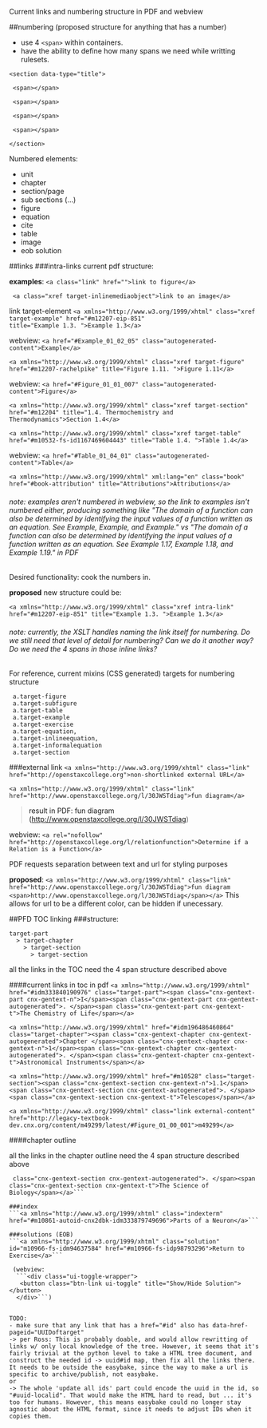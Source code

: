 Current links and numbering structure in PDF and webview

##numbering (proposed structure for anything that has a number)
- use 4 ```<span>``` within containers. 
- have the ability to define how many spans we need while writting rulesets.

```
<section data-type="title">

 <span></span>
 
 <span></span>
 
 <span></span>
 
 <span></span>
 
</section>
```
Numbered elements:

 - unit
 - chapter
 - section/page
 - sub sections (...)
 - figure
 - equation
 - cite
 - table
 - image
 - eob solution
 
##links
###intra-links
current pdf structure: <a class="xref target-element">
 
<b>examples</b>:
 ```<a class="link" href="">link to figure</a>```
 
 ``` <a class="xref target-inlinemediaobject">link to an image</a>```

  link target-element
  ```<a xmlns="http://www.w3.org/1999/xhtml" class="xref target-example" href="#m12207-eip-851" title="Example 1.3. ">Example 1.3</a>```
  
  webview: ```<a href="#Example_01_02_05" class="autogenerated-content">Example</a>```

  ```<a xmlns="http://www.w3.org/1999/xhtml" class="xref target-figure" href="#m12207-rachelpike" title="Figure 1.11. ">Figure 1.11</a>```
  
  webview: ```<a href="#Figure_01_01_007" class="autogenerated-content">Figure</a>```

  ```<a xmlns="http://www.w3.org/1999/xhtml" class="xref target-section" href="#m12204" title="1.4. Thermochemistry and Thermodynamics">Section 1.4</a>```

  ```<a xmlns="http://www.w3.org/1999/xhtml" class="xref target-table" href="#m10532-fs-id1167469604443" title="Table 1.4. ">Table 1.4</a>```
  
  webview: ```<a href="#Table_01_04_01" class="autogenerated-content">Table</a>```

  ```<a xmlns="http://www.w3.org/1999/xhtml" xml:lang="en" class="book" href="#book-attribution" title="Attributions">Attributions</a>```


###### note: examples aren't numbered in webview, so the link to examples isn't numbered either, producing something like "The domain of a function can also be determined by identifying the input values of a function written as an equation. See Example, Example, and Example." vs "The domain of a function can also be determined by identifying the input values of a function written as an equation. See Example 1.17, Example 1.18, and Example 1.19."  in PDF

Desired functionality: cook the numbers in. 

<b>proposed</b> new structure could be:

```<a xmlns="http://www.w3.org/1999/xhtml" class="xref intra-link" href="#m12207-eip-851" title="Example 1.3. ">Example 1.3</a>```


###### note: currently, the XSLT handles naming the link itself for numbering. Do we still need that level of detail for numbering? Can we do it another way? Do we need the 4 spans in those inline links?

For reference, current mixins (CSS generated) targets for numbering structure
 ```
  a.target-figure         
  a.target-subfigure       
  a.target-table            
  a.target-example         
  a.target-exercise     
  a.target-equation,
  a.target-inlineequation,
  a.target-informalequation 
  a.target-section 
  ```


###external link
  ```<a xmlns="http://www.w3.org/1999/xhtml" class="link" href="http://openstaxcollege.org">non-shortlinked external URL</a>```
  
  ```<a xmlns="http://www.w3.org/1999/xhtml" class="link" href="http://www.openstaxcollege.org/l/30JWSTdiag">fun diagram</a>```
   > result in PDF: fun diagram (http://www.openstaxcollege.org/l/30JWSTdiag)
   
  webview: ```<a rel="nofollow" href="http://openstaxcollege.org/l/relationfunction">Determine if a Relation is a Function</a>```
   
  PDF requests separation between text and url for styling purposes
   
   <b>proposed</b>: ```<a xmlns="http://www.w3.org/1999/xhtml" class="link" href="http://www.openstaxcollege.org/l/30JWSTdiag">fun diagram <span>http://www.openstaxcollege.org/l/30JWSTdiag</span></a>```
   This allows for url to be a different color, can be hidden if unecessary.


##PFD TOC linking
###structure: 
```
target-part
  > target-chapter
    > target-section
      > target-section
 ```
all the links in the TOC need the 4 span structure described above

####current links in toc in pdf
```<a xmlns="http://www.w3.org/1999/xhtml" href="#idm333840190976" class="target-part"><span class="cnx-gentext-part cnx-gentext-n">I</span><span class="cnx-gentext-part cnx-gentext-autogenerated">. </span><span class="cnx-gentext-part cnx-gentext-t">The Chemistry of Life</span></a>```

```<a xmlns="http://www.w3.org/1999/xhtml" href="#idm196486460864" class="target-chapter"><span class="cnx-gentext-chapter cnx-gentext-autogenerated">Chapter </span><span class="cnx-gentext-chapter cnx-gentext-n">1</span><span class="cnx-gentext-chapter cnx-gentext-autogenerated">. </span><span class="cnx-gentext-chapter cnx-gentext-t">Astronomical Instruments</span></a>```

```<a xmlns="http://www.w3.org/1999/xhtml" href="#m10528" class="target-section"><span class="cnx-gentext-section cnx-gentext-n">1.1</span><span class="cnx-gentext-section cnx-gentext-autogenerated">. </span><span class="cnx-gentext-section cnx-gentext-t">Telescopes</span></a>```

```<a xmlns="http://www.w3.org/1999/xhtml" class="link external-content" href="http://legacy-textbook-dev.cnx.org/content/m49299/latest/#Figure_01_00_001">m49299</a>```

####chapter outline

all the links in the chapter outline need the 4 span structure described above

 ```<a xmlns="http://www.w3.org/1999/xhtml" href="#m10558" class="target-section"><span class="cnx-gentext-section cnx-gentext-n">1.1</span><span
  class="cnx-gentext-section cnx-gentext-autogenerated">. </span><span class="cnx-gentext-section cnx-gentext-t">The Science of Biology</span></a>```

###index
```<a xmlns="http://www.w3.org/1999/xhtml" class="indexterm" href="#m10861-autoid-cnx2dbk-idm333879749696">Parts of a Neuron</a>```

###solutions (EOB)
```<a xmlns="http://www.w3.org/1999/xhtml" class="solution" id="m10966-fs-idm94637584" href="#m10966-fs-idp98793296">Return to Exercise</a>```

  (webview:
   ```<div class="ui-toggle-wrapper">
    <button class="btn-link ui-toggle" title="Show/Hide Solution"></button>
   </div>```)


TODO:  
- make sure that any link that has a href="#id" also has data-href-pageid="UUIDoftarget"
 -> per Ross: This is probably doable, and would allow rewritting of links w/ only local knowledge of the tree. However, it seems that it's fairly trivial at the python level to take a HTML tree document, and construct the needed id -> uuid#id map, then fix all the links there. It needs to be outside the easybake, since the way to make a url is specific to archive/publish, not easybake.
or
-> The whole 'update all ids' part could encode the uuid in the id, so "#uuid-localid". That would make the HTML hard to read, but ... it's too for humans. However, this means easybake could no longer stay agnostic about the HTML format, since it needs to adjust IDs when it copies them.
